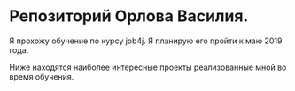 # Репозиторий Орлова Василия.

Я прохожу обучение по курсу job4j. Я планирую его пройти к маю 2019 года.

Ниже находятся наиболее интересные проекты реализованные мной во время обучения.


